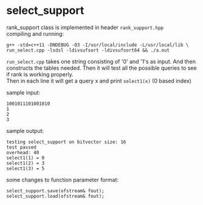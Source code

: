 # select_support
rank_support class is implemented in header `rank_support.hpp`  
compiling and running:
```
g++ -std=c++11 -DNDEBUG -O3 -I/usr/local/include -L/usr/local/lib \
run_select.cpp -lsdsl -ldivsufsort -ldivsufsort64 && ./a.out
```
`run_select.cpp` takes one string consisting of '0' and '1's as input. And then constructs the tables needed. Then it will test all the possible queries to see if rank is working properly.  
Then in each line it will get a query x and print `select1(x)` (0 based index)

sample input:
```
1001011101001010
1
2
3   

```
sample output:
```
testing select_support on bitvector size: 16
test passed
overhead: 40
select1(1) = 0
select1(2) = 3
select1(3) = 5
```


some changes to function parameter format:
```
select_support.save(ofstream& fout);
select_support.load(ofstream& fout);
```
